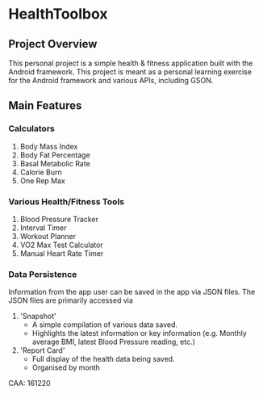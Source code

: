 # HealthToolbox

## Project Overview

This personal project is a simple health & fitness application built with the Android framework.
This project is meant as a personal learning exercise for the Android framework and various APIs, including GSON.

## Main Features
### Calculators
1. Body Mass Index
2. Body Fat Percentage
3. Basal Metabolic Rate
4. Calorie Burn
5. One Rep Max

### Various Health/Fitness Tools
1. Blood Pressure Tracker
2. Interval Timer
3. Workout Planner
4. VO2 Max Test Calculator
5. Manual Heart Rate Timer

### Data Persistence
Information from the app user can be saved in the app via JSON files.
The JSON files are primarily accessed via 
1. 'Snapshot'
    - A simple compilation of various data saved.
    - Highlights the latest information or key information (e.g. Monthly average BMI, latest Blood Pressure reading, etc.)
2. 'Report Card'
    - Full display of the health data being saved.
    - Organised by month

CAA: 161220

